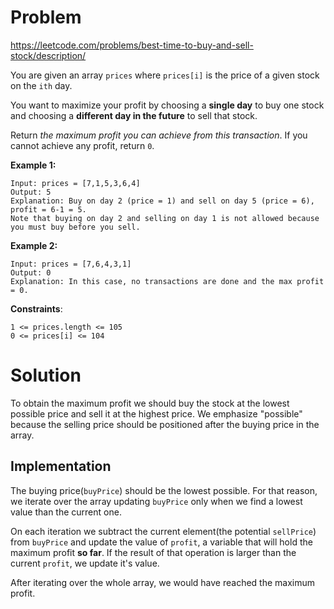 # Problem
https://leetcode.com/problems/best-time-to-buy-and-sell-stock/description/

You are given an array `prices` where `prices[i]` is the price of a given stock on the `ith` day.

You want to maximize your profit by choosing a **single day** to buy one stock and choosing a **different day in the future** to sell that stock.

Return *the maximum profit you can achieve from this transaction*. If you cannot achieve any profit, return `0`.


**Example 1:**

    Input: prices = [7,1,5,3,6,4]
    Output: 5
    Explanation: Buy on day 2 (price = 1) and sell on day 5 (price = 6), profit = 6-1 = 5.
    Note that buying on day 2 and selling on day 1 is not allowed because you must buy before you sell.

**Example 2:**

    Input: prices = [7,6,4,3,1]
    Output: 0
    Explanation: In this case, no transactions are done and the max profit = 0.


**Constraints**:

    1 <= prices.length <= 105
    0 <= prices[i] <= 104

# Solution
To obtain the maximum profit we should buy the stock at the lowest possible price and sell it at the highest price. We emphasize "possible" because the selling price should be positioned after the buying price in the array.

## Implementation
The buying price(`buyPrice`) should be the lowest possible. For that reason, we iterate over the array updating `buyPrice` only when we find a lowest value than the current one. 

On each iteration we subtract the current element(the potential `sellPrice`) from `buyPrice` and update the value of `profit`, a variable that will hold the maximum profit **so far**. If the result of that operation is larger than the current `profit`, we update it's value. 

After iterating over the whole array, we would have reached the maximum profit. 